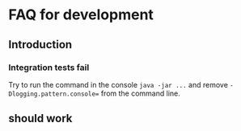 # FAQ for development

## Introduction

### Integration tests fail

Try to run the command in the console `java -jar ...` and remove `-Dlogging.pattern.console=` from the command line.


## should work
